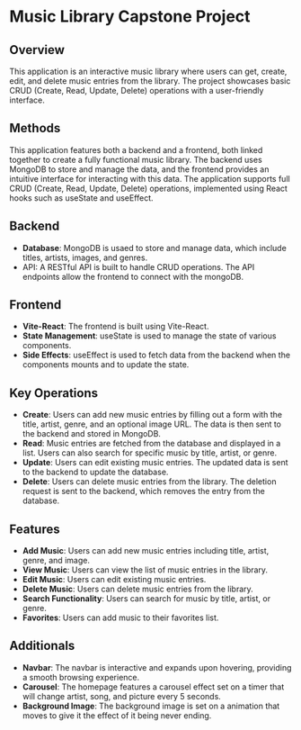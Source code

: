 # Music Library Capstone Project

## Overview
This application is an interactive music library where users can get, create, edit, and delete music entries from the library. The project showcases basic CRUD (Create, Read, Update, Delete) operations with a user-friendly interface.

## Methods
This application features both a backend and a frontend, both linked together to create a fully functional music library. The backend uses MongoDB to store and manage the data, and the frontend provides an intuitive interface for interacting with this data. The application supports full CRUD (Create, Read, Update, Delete) operations, implemented using React hooks such as useState and useEffect.

## Backend
- **Database**: MongoDB is usaed to store and manage data, which include titles, artists, images, and genres.
- API: A RESTful API is built to handle CRUD operations. The API endpoints allow the frontend to connect with the mongoDB.

## Frontend
- **Vite-React**: The frontend is built using Vite-React.
- **State Management**: useState is used to manage the state of various components.
- **Side Effects**: useEffect is used to fetch data from the backend when the components mounts and to update the state.

## Key Operations
- **Create**: Users can add new music entries by filling out a form with the title, artist, genre, and an optional image URL. The data is then sent to the backend and stored in MongoDB.
- **Read**: Music entries are fetched from the database and displayed in a list. Users can also search for specific music by title, artist, or genre.
- **Update**: Users can edit existing music entries. The updated data is sent to the backend to update the database.
- **Delete**: Users can delete music entries from the library. The deletion request is sent to the backend, which removes the entry from the database.

## Features
- **Add Music**: Users can add new music entries including title, artist, genre, and image.
- **View Music**: Users can view the list of music entries in the library.
- **Edit Music**: Users can edit existing music entries.
- **Delete Music**: Users can delete music entries from the library.
- **Search Functionality**: Users can search for music by title, artist, or genre.
- **Favorites**: Users can add music to their favorites list.

## Additionals
- **Navbar**: The navbar is interactive and expands upon hovering, providing a smooth browsing experience.
- **Carousel**: The homepage features a carousel effect set on a timer that will change artist, song, and picture every 5 seconds.
- **Background Image**: The background image is set on a animation that moves to give it the effect of it being never ending.

